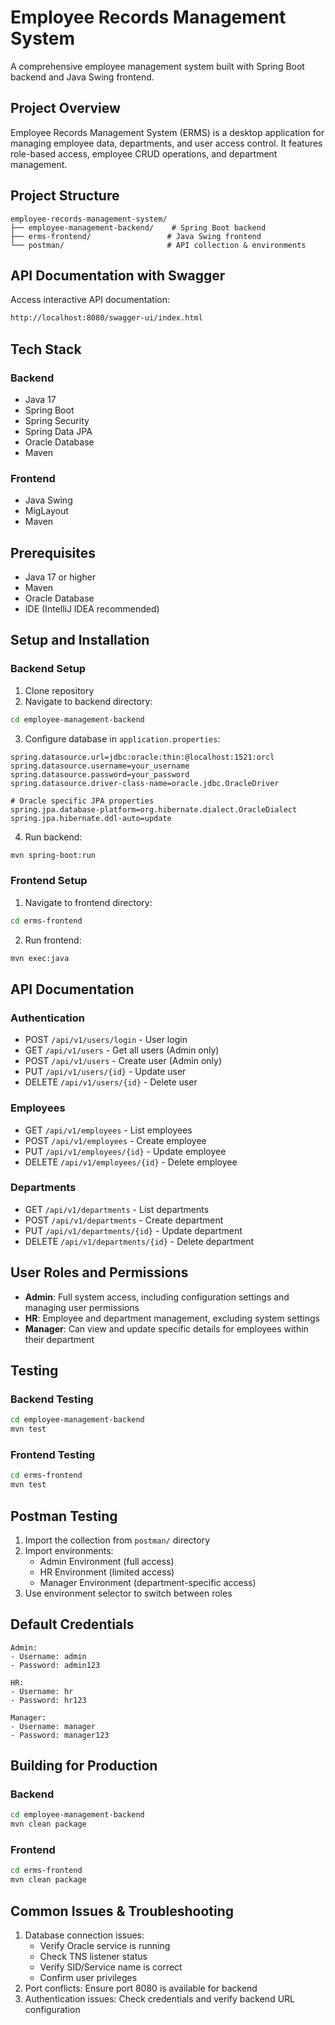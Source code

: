 # Employee Records Management System

A comprehensive employee management system built with Spring Boot backend and Java Swing frontend.

## Project Overview
Employee Records Management System (ERMS) is a desktop application for managing employee data, departments, and user access control. It features role-based access, employee CRUD operations, and department management.

## Project Structure
```
employee-records-management-system/
├── employee-management-backend/    # Spring Boot backend
├── erms-frontend/                 # Java Swing frontend
└── postman/                       # API collection & environments
```
## API Documentation with Swagger
Access interactive API documentation:
```bash
http://localhost:8080/swagger-ui/index.html
```
## Tech Stack

### Backend
- Java 17
- Spring Boot
- Spring Security
- Spring Data JPA
- Oracle Database
- Maven

### Frontend  
- Java Swing
- MigLayout
- Maven

## Prerequisites
- Java 17 or higher
- Maven
- Oracle Database
- IDE (IntelliJ IDEA recommended)

## Setup and Installation

### Backend Setup
1. Clone repository
2. Navigate to backend directory:
```bash
cd employee-management-backend
```

3. Configure database in `application.properties`:
```properties
spring.datasource.url=jdbc:oracle:thin:@localhost:1521:orcl
spring.datasource.username=your_username
spring.datasource.password=your_password
spring.datasource.driver-class-name=oracle.jdbc.OracleDriver

# Oracle specific JPA properties
spring.jpa.database-platform=org.hibernate.dialect.OracleDialect
spring.jpa.hibernate.ddl-auto=update
```

4. Run backend:
```bash
mvn spring-boot:run
```

### Frontend Setup
1. Navigate to frontend directory:
```bash
cd erms-frontend
```

2. Run frontend:
```bash
mvn exec:java
```

## API Documentation

### Authentication
- POST `/api/v1/users/login` - User login
- GET `/api/v1/users` - Get all users (Admin only)
- POST `/api/v1/users` - Create user (Admin only)
- PUT `/api/v1/users/{id}` - Update user
- DELETE `/api/v1/users/{id}` - Delete user

### Employees
- GET `/api/v1/employees` - List employees
- POST `/api/v1/employees` - Create employee
- PUT `/api/v1/employees/{id}` - Update employee
- DELETE `/api/v1/employees/{id}` - Delete employee

### Departments
- GET `/api/v1/departments` - List departments
- POST `/api/v1/departments` - Create department
- PUT `/api/v1/departments/{id}` - Update department
- DELETE `/api/v1/departments/{id}` - Delete department

## User Roles and Permissions
- **Admin**: Full system access, including configuration settings and managing user permissions
- **HR**: Employee and department management, excluding system settings
- **Manager**: Can view and update specific details for employees within their department

## Testing

### Backend Testing
```bash
cd employee-management-backend
mvn test
```

### Frontend Testing
```bash
cd erms-frontend
mvn test
```

## Postman Testing
1. Import the collection from `postman/` directory
2. Import environments:
   - Admin Environment (full access)
   - HR Environment (limited access)
   - Manager Environment (department-specific access)
3. Use environment selector to switch between roles

## Default Credentials
```
Admin:
- Username: admin
- Password: admin123

HR:
- Username: hr
- Password: hr123

Manager:
- Username: manager
- Password: manager123
```

## Building for Production

### Backend
```bash
cd employee-management-backend
mvn clean package
```

### Frontend
```bash
cd erms-frontend
mvn clean package
```

## Common Issues & Troubleshooting
1. Database connection issues: 
   - Verify Oracle service is running
   - Check TNS listener status
   - Verify SID/Service name is correct
   - Confirm user privileges
2. Port conflicts: Ensure port 8080 is available for backend
3. Authentication issues: Check credentials and verify backend URL configuration

